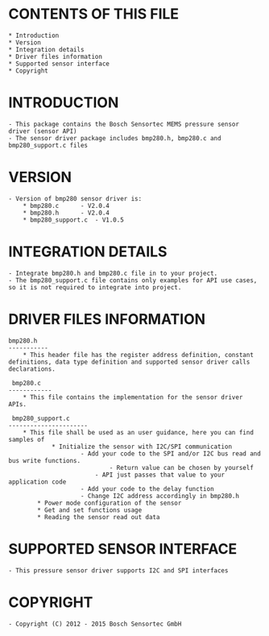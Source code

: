 
CONTENTS OF THIS FILE
=======================
	* Introduction
	* Version
	* Integration details
	* Driver files information
	* Supported sensor interface
	* Copyright


INTRODUCTION
===============
	- This package contains the Bosch Sensortec MEMS pressure sensor driver (sensor API)
	- The sensor driver package includes bmp280.h, bmp280.c and bmp280_support.c files

VERSION
=========
	- Version of bmp280 sensor driver is:
		* bmp280.c 		- V2.0.4
		* bmp280.h 		- V2.0.4
		* bmp280_support.c 	- V1.0.5

INTEGRATION DETAILS
=====================
	- Integrate bmp280.h and bmp280.c file in to your project.
	- The bmp280_support.c file contains only examples for API use cases, so it is not required to integrate into project.

DRIVER FILES INFORMATION
===========================
	bmp280.h
	-----------
		* This header file has the register address definition, constant definitions, data type definition and supported sensor driver calls declarations.

	 bmp280.c
	------------
		* This file contains the implementation for the sensor driver APIs.

	 bmp280_support.c
	----------------------
		* This file shall be used as an user guidance, here you can find samples of
    			* Initialize the sensor with I2C/SPI communication
        				- Add your code to the SPI and/or I2C bus read and bus write functions.
            					- Return value can be chosen by yourself
           					- API just passes that value to your application code
        				- Add your code to the delay function
        				- Change I2C address accordingly in bmp280.h
   			* Power mode configuration of the sensor
   			* Get and set functions usage
			* Reading the sensor read out data

SUPPORTED SENSOR INTERFACE
====================================
	- This pressure sensor driver supports I2C and SPI interfaces


COPYRIGHT
===========
	- Copyright (C) 2012 - 2015 Bosch Sensortec GmbH


